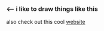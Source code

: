 ### <-- i like to draw things like this

also check out this cool [website](https://kuhaneko.github.io)
